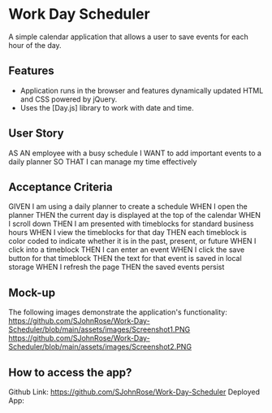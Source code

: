 # Work Day Scheduler
A simple calendar application that allows a user to save events for each hour of the day.

## Features

* Application runs in the browser and features dynamically updated HTML and CSS powered by jQuery.
* Uses the [Day.js] library to work with date and time. 

## User Story

AS AN employee with a busy schedule
I WANT to add important events to a daily planner
SO THAT I can manage my time effectively


## Acceptance Criteria

GIVEN I am using a daily planner to create a schedule
WHEN I open the planner
THEN the current day is displayed at the top of the calendar
WHEN I scroll down
THEN I am presented with timeblocks for standard business hours
WHEN I view the timeblocks for that day
THEN each timeblock is color coded to indicate whether it is in the past, present, or future
WHEN I click into a timeblock
THEN I can enter an event
WHEN I click the save button for that timeblock
THEN the text for that event is saved in local storage
WHEN I refresh the page
THEN the saved events persist

## Mock-up
The following images demonstrate the application's functionality:
https://github.com/SJohnRose/Work-Day-Scheduler/blob/main/assets/images/Screenshot1.PNG
https://github.com/SJohnRose/Work-Day-Scheduler/blob/main/assets/images/Screenshot2.PNG

## How to access the app?
Github Link: https://github.com/SJohnRose/Work-Day-Scheduler
Deployed App: 



